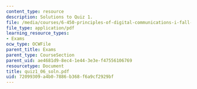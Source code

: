 ```yaml
---
content_type: resource
description: Solutions to Quiz 1.
file: /media/courses/6-450-principles-of-digital-communications-i-fall-2006/72099309a4b07886b368f6a9cf2929bf_quiz1_06_soln.pdf
file_type: application/pdf
learning_resource_types:
- Exams
ocw_type: OCWFile
parent_title: Exams
parent_type: CourseSection
parent_uid: ae4681d9-8ec4-1e44-3e3e-f47556106769
resourcetype: Document
title: quiz1_06_soln.pdf
uid: 72099309-a4b0-7886-b368-f6a9cf2929bf
---
```

